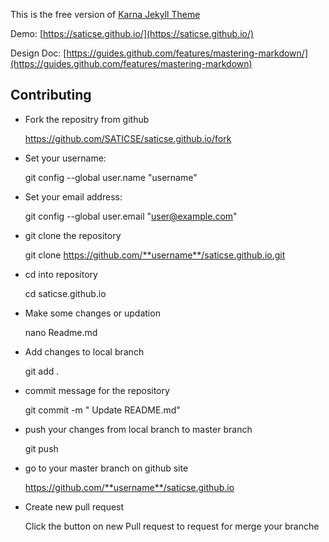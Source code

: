 This is the free version of [Karna Jekyll Theme](http://webjeda.com/karna-full/)

Demo: [https://saticse.github.io/](https://saticse.github.io/)

Design Doc: [https://guides.github.com/features/mastering-markdown/](https://guides.github.com/features/mastering-markdown)

## Contributing

* Fork the repositry from github

  https://github.com/SATICSE/saticse.github.io/fork

* Set your username:

  git config --global user.name "username"
  
* Set your email address:

  git config --global user.email "user@example.com"

* git clone the repository 

  git clone https://github.com/**username**/saticse.github.io.git

* cd into repository

  cd saticse.github.io

* Make some changes or updation

  nano Readme.md

* Add changes to local branch

  git add .

* commit message for the repository

  git commit -m " Update README.md"

* push your changes from local branch to master branch

  git push

* go to your master branch on github site

  https://github.com/**username**/saticse.github.io

* Create new pull request

  Click the button on new Pull request to request for merge your branche
